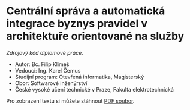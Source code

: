 Centrální správa a automatická integrace byznys pravidel v architektuře orientované na služby
============

*Zdrojový kód diplomové práce.*

- Autor: Bc. Filip Klimeš
- Vedoucí: Ing. Karel Čemus
- Studijní program: Otevřená informatika, Magisterský
- Obor: Softwarové inženýrství
- České vysoké učení technické v Praze, Fakulta elektrotechnická

Pro zobrazení textu si můžete stáhnout [PDF soubor](https://github.com/klimesf/diploma-thesis-text/blob/master/diploma-thesis.pdf).

